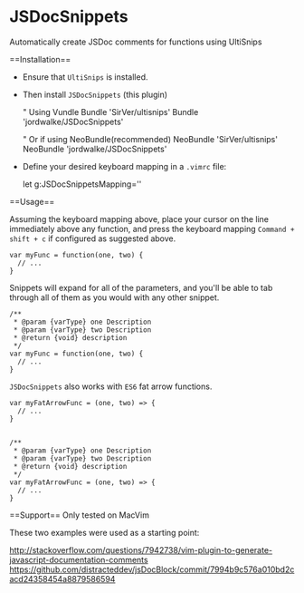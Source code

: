 JSDocSnippets
=============


Automatically create JSDoc comments for functions using UltiSnips

==Installation==

- Ensure that `UltiSnips` is installed.
- Then install `JSDocSnippets` (this plugin)

    " Using Vundle
    Bundle 'SirVer/ultisnips'
    Bundle 'jordwalke/JSDocSnippets'

    " Or if using NeoBundle(recommended)
    NeoBundle 'SirVer/ultisnips'
    NeoBundle 'jordwalke/JSDocSnippets'

- Define your desired keyboard mapping in a `.vimrc` file:

    let g:JSDocSnippetsMapping='<D-C>'

==Usage==

Assuming the keyboard mapping above, place your cursor on the line immediately
above any function, and press the keyboard mapping `Command + shift + c` if
configured as suggested above.

    var myFunc = function(one, two) {
      // ...
    }


Snippets will expand for all of the parameters, and you'll be able to tab
through all of them as you would with any other snippet.

    /**
     * @param {varType} one Description
     * @param {varType} two Description
     * @return {void} description
     */
    var myFunc = function(one, two) {
      // ...
    }

`JSDocSnippets` also works with `ES6` fat arrow functions.

    var myFatArrowFunc = (one, two) => {
      // ...
    }


    /**
     * @param {varType} one Description
     * @param {varType} two Description
     * @return {void} description
     */
    var myFatArrowFunc = (one, two) => {
      // ...
    }


==Support==
Only tested on MacVim

These two examples were used as a starting point:

http://stackoverflow.com/questions/7942738/vim-plugin-to-generate-javascript-documentation-comments
https://github.com/distracteddev/jsDocBlock/commit/7994b9c576a010bd2cacd24358454a8879586594


